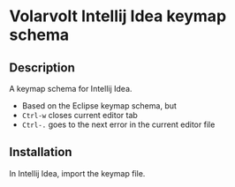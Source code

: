 # Volarvolt Intellij Idea keymap schema

## Description

A keymap schema for Intellij Idea.
* Based on the Eclipse keymap schema, but
* `Ctrl-w` closes current editor tab
* `Ctrl-.` goes to the next error in the current editor file

## Installation

In Intellij Idea, import the keymap file.
